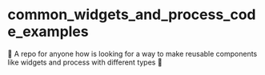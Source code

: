 # common_widgets_and_process_code_examples
🔵 A repo for anyone how is looking for a way to make reusable components like widgets and process with different types  👀

